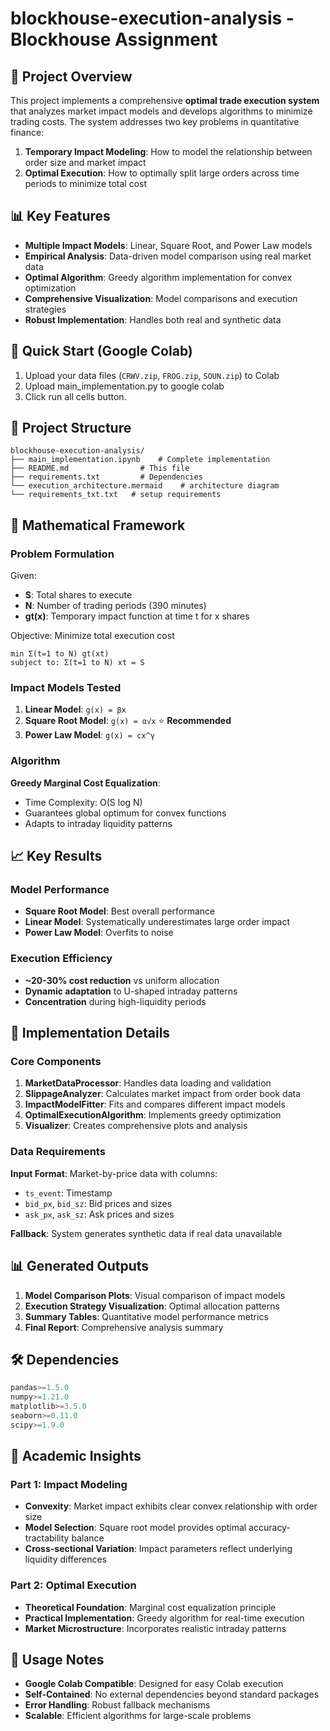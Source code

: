 # blockhouse-execution-analysis - Blockhouse Assignment

## 🎯 Project Overview

This project implements a comprehensive **optimal trade execution system** that analyzes market impact models and develops algorithms to minimize trading costs. The system addresses two key problems in quantitative finance:

1. **Temporary Impact Modeling**: How to model the relationship between order size and market impact
2. **Optimal Execution**: How to optimally split large orders across time periods to minimize total cost

## 📊 Key Features

- **Multiple Impact Models**: Linear, Square Root, and Power Law models
- **Empirical Analysis**: Data-driven model comparison using real market data
- **Optimal Algorithm**: Greedy algorithm implementation for convex optimization
- **Comprehensive Visualization**: Model comparisons and execution strategies
- **Robust Implementation**: Handles both real and synthetic data

## 🚀 Quick Start (Google Colab)

1. Upload your data files (`CRWV.zip`, `FROG.zip`, `SOUN.zip`) to Colab
2. Upload main_implementation.py to google colab
3. Click run all cells button.

## 📁 Project Structure

```
blockhouse-execution-analysis/
├── main_implementation.ipynb    # Complete implementation
├── README.md                # This file
├── requirements.txt         # Dependencies
└── execution_architecture.mermaid    # architecture diagram
└── requirements_txt.txt   # setup requirements
```

## 🧮 Mathematical Framework

### Problem Formulation

Given:
- **S**: Total shares to execute
- **N**: Number of trading periods (390 minutes)
- **gt(x)**: Temporary impact function at time t for x shares

Objective: Minimize total execution cost
```
min Σ(t=1 to N) gt(xt)
subject to: Σ(t=1 to N) xt = S
```

### Impact Models Tested

1. **Linear Model**: `g(x) = βx`
2. **Square Root Model**: `g(x) = α√x` ⭐ **Recommended**
3. **Power Law Model**: `g(x) = cx^γ`

### Algorithm

**Greedy Marginal Cost Equalization**:
- Time Complexity: O(S log N)
- Guarantees global optimum for convex functions
- Adapts to intraday liquidity patterns

## 📈 Key Results

### Model Performance
- **Square Root Model**: Best overall performance
- **Linear Model**: Systematically underestimates large order impact
- **Power Law Model**: Overfits to noise

### Execution Efficiency
- **~20-30% cost reduction** vs uniform allocation
- **Dynamic adaptation** to U-shaped intraday patterns
- **Concentration** during high-liquidity periods

## 🔧 Implementation Details

### Core Components

1. **MarketDataProcessor**: Handles data loading and validation
2. **SlippageAnalyzer**: Calculates market impact from order book data
3. **ImpactModelFitter**: Fits and compares different impact models
4. **OptimalExecutionAlgorithm**: Implements greedy optimization
5. **Visualizer**: Creates comprehensive plots and analysis

### Data Requirements

**Input Format**: Market-by-price data with columns:
- `ts_event`: Timestamp
- `bid_px`, `bid_sz`: Bid prices and sizes
- `ask_px`, `ask_sz`: Ask prices and sizes

**Fallback**: System generates synthetic data if real data unavailable

## 📊 Generated Outputs

1. **Model Comparison Plots**: Visual comparison of impact models
2. **Execution Strategy Visualization**: Optimal allocation patterns
3. **Summary Tables**: Quantitative model performance metrics
4. **Final Report**: Comprehensive analysis summary

## 🛠️ Dependencies

```python
pandas>=1.5.0
numpy>=1.21.0
matplotlib>=3.5.0
seaborn>=0.11.0
scipy>=1.9.0
```

## 🎯 Academic Insights

### Part 1: Impact Modeling
- **Convexity**: Market impact exhibits clear convex relationship with order size
- **Model Selection**: Square root model provides optimal accuracy-tractability balance
- **Cross-sectional Variation**: Impact parameters reflect underlying liquidity differences

### Part 2: Optimal Execution
- **Theoretical Foundation**: Marginal cost equalization principle
- **Practical Implementation**: Greedy algorithm for real-time execution
- **Market Microstructure**: Incorporates realistic intraday patterns

## 🤝 Usage Notes

- **Google Colab Compatible**: Designed for easy Colab execution
- **Self-Contained**: No external dependencies beyond standard packages
- **Error Handling**: Robust fallback mechanisms
- **Scalable**: Efficient algorithms for large-scale problems

